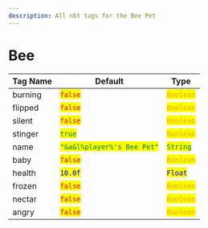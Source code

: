 ```yaml
---
description: All nbt tags for the Bee Pet
---
```



# Bee

| Tag Name     | Default                                                            | Type                                         |
| ------------ | ------------------------------------------------------------------ | -------------------------------------------- |
| burning | <mark style="color:red;">`false`</mark> | <mark style="color:orange;">`Boolean`</mark> |
| flipped | <mark style="color:red;">`false`</mark> | <mark style="color:orange;">`Boolean`</mark> |
| silent | <mark style="color:red;">`false`</mark> | <mark style="color:orange;">`Boolean`</mark> |
| stinger | <mark style="color:green;">`true`</mark> | <mark style="color:orange;">`Boolean`</mark> |
| name | <mark style="color:green;">`"&a&l%player%'s Bee Pet"`</mark> | <mark style="color:green;">`String`</mark> |
| baby | <mark style="color:red;">`false`</mark> | <mark style="color:orange;">`Boolean`</mark> |
| health | <mark style="color:blue;">`10.0f`</mark> | <mark style="color:blue;">`Float`</mark> |
| frozen | <mark style="color:red;">`false`</mark> | <mark style="color:orange;">`Boolean`</mark> |
| nectar | <mark style="color:red;">`false`</mark> | <mark style="color:orange;">`Boolean`</mark> |
| angry | <mark style="color:red;">`false`</mark> | <mark style="color:orange;">`Boolean`</mark> |
